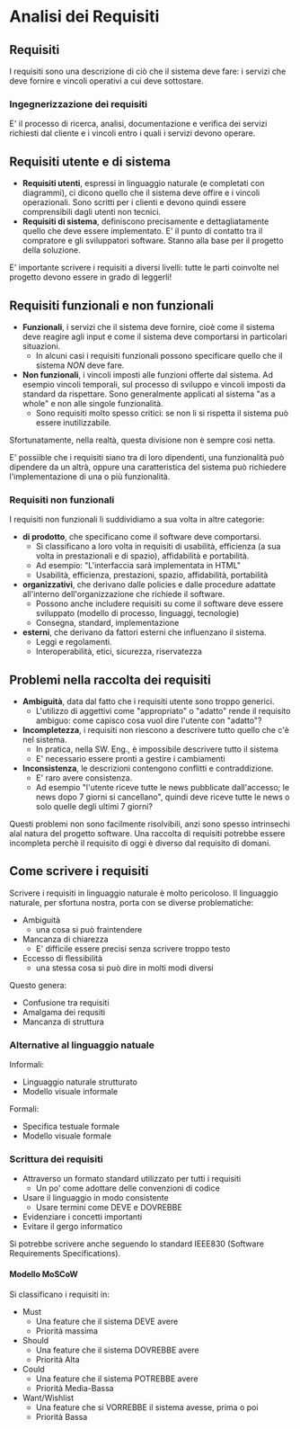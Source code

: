 # Analisi dei Requisiti

## Requisiti

I requisiti sono una descrizione di ciò che il sistema deve fare: i servizi che deve fornire e vincoli operativi a cui deve sottostare. 

### Ingegnerizzazione dei requisiti

E' il processo di ricerca, analisi, documentazione e verifica dei servizi richiesti dal cliente e i vincoli entro i quali i servizi devono operare.

## Requisiti utente e di sistema

* **Requisiti utenti**, espressi in linguaggio naturale (e completati con diagrammi), ci dicono quello che il sistema deve offire e i vincoli operazionali. Sono scritti per i clienti e devono quindi essere comprensibili dagli utenti non tecnici.
* **Requisiti di sistema**, definiscono precisamente e dettagliatamente quello che deve essere implementato. E' il punto di contatto tra il compratore e gli sviluppatori software. Stanno alla base per il progetto della soluzione.

E' importante scrivere i requisiti a diversi livelli: tutte le parti coinvolte nel progetto devono essere in grado di leggerli!

## Requisiti funzionali e non funzionali

* **Funzionali**, i servizi che il sistema deve fornire, cioè come il sistema deve reagire agli input e come il sistema deve comportarsi in particolari situazioni. 
	* In alcuni casi i requisiti funzionali possono specificare quello che il sistema *NON* deve fare.
* **Non funzionali**, i vincoli imposti alle funzioni offerte dal sistema. Ad esempio vincoli temporali, sul processo di sviluppo e vincoli imposti da standard da rispettare. Sono generalmente applicati al sistema "as a whole" e non alle singole funzionalità.
	* Sono requisiti molto spesso critici: se non li si rispetta il sistema può essere inutilizzabile.

Sfortunatamente, nella realtà, questa divisione non è sempre così netta. 

E' possiible che i requisiti siano tra di loro dipendenti, una funzionalità può dipendere da un altrà, oppure una caratteristica del sistema può richiedere l'implementazione di una o più funzionalità.

### Requisiti non funzionali

I requisiti non funzionali li suddividiamo a sua volta in altre categorie:

* **di prodotto**, che specificano come il software deve comportarsi.
	* Si classificano a loro volta in requisiti di usabilità, efficienza (a sua volta in prestazionali e di spazio), affidabilità e portabilità.
	* Ad esempio: "L'interfaccia sarà implementata in HTML"
	* Usabilità, efficienza, prestazioni, spazio, affidabilità, portabilità
* **organizzativi**, che derivano dalle policies e dalle procedure adattate all'interno dell'organizzazione che richiede il software. 
	* Possono anche includere requisiti su come il software deve essere sviluppato (modello di processo, linguaggi, tecnologie)
	* Consegna, standard, implementazione
* **esterni**, che derivano da fattori esterni che influenzano il sistema.
	* Leggi e regolamenti.
	* Interoperabilità, etici, sicurezza, riservatezza

## Problemi nella raccolta dei requisiti

* **Ambiguità**, data dal fatto che i requisiti utente sono troppo generici. 
	* L'utilizzo di aggettivi come "appropriato" o "adatto" rende il requisito ambiguo: come capisco cosa vuol dire l'utente con "adatto"?
* **Incompletezza**, i requisiti non riescono a descrivere tutto quello che c'è nel sistema.
	* In pratica, nella SW. Eng., è impossibile descrivere tutto il sistema
	* E' necessario essere pronti a gestire i cambiamenti
* **Inconsistenza**, le descrizioni contengono conflitti e contraddizione.
	* E' raro avere consistenza. 
	* Ad esempio "l'utente riceve tutte le news pubblicate dall'accesso; le news dopo 7 giorni si cancellano", quindi deve riceve tutte le news o solo quelle degli ultimi 7 giorni?

Questi problemi non sono facilmente risolvibili, anzi sono spesso intrinsechi alal natura del progetto software. Una raccolta di requisiti potrebbe essere incompleta perchè il requisito di oggi è diverso dal requisito di domani. 


## Come scrivere i requisiti

Scrivere i requisiti in linguaggio naturale è molto pericoloso. Il linguaggio naturale, per sfortuna nostra, porta con se diverse problematiche:

* Ambiguità
	* una cosa si può fraintendere
* Mancanza di chiarezza
	* E' difficile essere precisi senza scrivere troppo testo
* Eccesso di flessibilità
	* una stessa cosa si può dire in molti modi diversi

Questo genera:

* Confusione tra requisiti
* Amalgama dei requsiti
* Mancanza di struttura

### Alternative al linguaggio natuale

Informali:

* Linguaggio naturale strutturato
* Modello visuale informale

Formali:

* Specifica testuale formale
* Modello visuale formale

### Scrittura dei requisiti

* Attraverso un formato standard utilizzato per tutti i requisiti 
	* Un po' come adottare delle convenzioni di codice
* Usare il linguaggio in modo consistente
	* Usare termini come DEVE e DOVREBBE 
* Evidenziare i concetti importanti
* Evitare il gergo informatico

Si potrebbe scrivere anche seguendo lo standard IEEE830 (Software Requirements Specifications).

#### Modello MoSCoW

Si classificano i requisiti in:

* Must
	* Una feature che il sistema DEVE avere
	* Priorità massima
* Should
	* Una feature che il sistema DOVREBBE avere
	* Priorità Alta
* Could
	* Una feature che il sistema POTREBBE avere
	* Priorità Media-Bassa
* Want/Wishlist
	* Una feature che si VORREBBE il sistema avesse, prima o poi
	* Priorità Bassa

	